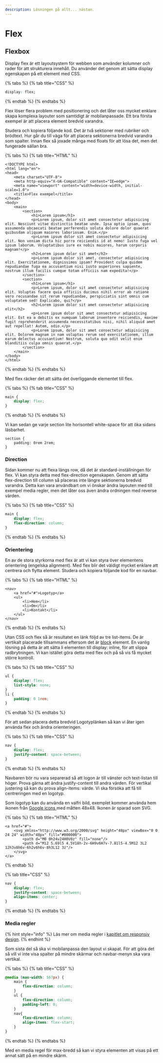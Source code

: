 ```yaml
---
description: Lösningen på allt... nästan.
---
```


# Flex

## Flexbox

Display flex är ett layoutsystem för webben som använder kolumner och rader för att strukturera innehåll. Du använder det genom att sätta display egenskapen på ett element med CSS.

{% tabs %}
{% tab title="CSS" %}
```css
display: flex;
```
{% endtab %}
{% endtabs %}

Flex löser flera problem med positionering och det låter oss mycket enklare skapa komplexa layouter som samtidigt är mobilanpassade. Ett bra första exempel är att placera element bredvid varandra.

Studera och kopiera följande kod. Det är två sektioner med rubriker och brödtext. Hur går du till väga för att placera sektionerna bredvid varandra som spalter. Innan flex så joxade många med floats för att lösa det, men det fungerade sällan bra.

{% tabs %}
{% tab title="HTML" %}
```markup
<!DOCTYPE html>
<html lang="en">
<head>
    <meta charset="UTF-8">
    <meta http-equiv="X-UA-Compatible" content="IE=edge">
    <meta name="viewport" content="width=device-width, initial-scale=1.0">
    <title>Flex exempel</title>
</head>
<body>
    <main>
        <section>
            <h1>Lorem ipsum</h1>
            <p>Lorem ipsum, dolor sit amet consectetur adipisicing elit. Nesciunt vitae distinctio beatae unde. Ipsa optio ipsam, quos assumenda obcaecati beatae perferendis soluta dolore dolor quaerat quibusdam aliquam maiores laboriosam. Enim.</p>
            <p>Lorem ipsum dolor sit amet consectetur adipisicing elit. Non veniam dicta hic porro reiciendis id at nemo! Iusto fuga vel ipsum laborum. Voluptatibus iure ex nobis maiores, harum corporis magnam!</p>
            <h2>Lorem ipsum dolor sit amet</h2>
            <p>Lorem ipsum dolor sit amet, consectetur adipisicing elit. Exercitationem, dignissimos ipsam? Provident culpa quidem repudiandae fuga ea accusantium nisi iusto asperiores sapiente, nostrum illum facilis cumque totam officiis nam expedita!</p>
        </section>
        <section>
            <h1>Lorem ipsum</h1>
            <p>Lorem ipsum, dolor sit amet consectetur adipisicing elit. Voluptas facere quia officiis ducimus nihil error ab ratione vero recusandae sit rerum repudiandae, perspiciatis sint omnis cum voluptatem sed! Explicabo, qui?</p>
            <h2>Lorem ipsum dolor sit amet consectetur adipisicing elit</h2>
            <p>Lorem ipsum dolor sit amet consectetur adipisicing elit. Est ea a debitis ex numquam laborum inventore reiciendis, maxime fugit reprehenderit assumenda necessitatibus nisi, nihil aliquid amet aut repellat! Autem, odio.</p>
            <p>Lorem ipsum, dolor sit amet consectetur adipisicing elit. Dolorem magnam in nam voluptas rerum sed exercitationem, illum earum delectus accusantium! Nostrum, soluta quo odit velit enim blanditiis culpa omnis quaerat.</p>
        </section>
    </main>
</body>
</html>
```
{% endtab %}
{% endtabs %}

Med flex räcker det att sätta det överliggande elementet till flex.

{% tabs %}
{% tab title="CSS" %}
```css
main {
    display: flex;
}
```
{% endtab %}
{% endtabs %}

Vi kan sedan ge varje section lite horisontell white-space för att öka sidans läsbarhet.

```text
section {
    padding: 0rem 2rem;
}
```

### Direction

Sidan kommer nu att flexa längs row, då det är standard-inställningen för flex. Vi kan styra detta med flex-direction egenskapen. Genom att sätta flex-direction till column så placeras inte längre sektionerna bredvid varandra. Detta kan vara användbart om vi önskar ändra layouten med till exempel media regler, men det låter oss även ändra ordningen med reverse värden.

{% tabs %}
{% tab title="CSS" %}
```css
main {
    display: flex;
    flex-direction: column;
}
```
{% endtab %}
{% endtabs %}

### Orientering

En av de stora styrkorna med flex är att vi kan styra över elementens orientering \(engelska alignment\). Med flex blir det väldigt mycket enklare att centrera och flytta element. Studera och kopiera följande kod för en navbar.

{% tabs %}
{% tab title="HTML" %}
```markup
<nav>
    <a href="#">Logotyp</a>
    <ul>
        <li>Hem</li>
        <li>Om</li>
        <li>Kontakt</li>
    </ul>
</nav>
```
{% endtab %}
{% endtabs %}

Utan CSS och flex så är resultatet en länk följd av tre list-items. De är vertikalt placerade tillsammans eftersom det är [block](../html/html-spraket.md#block-och-inline-element) element. En vanlig lösning på detta är att sätta li elementen till display: inline, för att slippa radbrytningen. Vi kan istället göra detta med flex och på så vis få mycket större kontroll.

{% tabs %}
{% tab title="CSS" %}
```css
ul {
    display: flex;
    list-style: none;
}
li {
    padding: 0 1rem;
}
```
{% endtab %}
{% endtabs %}

För att sedan placera detta bredvid Logotyplänken så kan vi åter igen använda flex och ändra orienteringen.

{% tabs %}
{% tab title="CSS" %}
```css
nav {
    display: flex;
    justify-content: space-between;
}
```
{% endtab %}
{% endtabs %}

Navbaren bör nu vara separerad så att logon är till vänster och text-listan till höger. Prova gärna att ändra justify-content till andra värden. För vertikal justering så kan du prova align-items: värde. Vi ska försöka att få till centreringen med en logotyp.

Som logotyp kan du använda en valfri bild, exemplet kommer använda hem ikonen från [Google icons ](https://fonts.google.com/icons)med måtten 48x48. Ikonen är sparad som SVG.

{% tabs %}
{% tab title="HTML" %}
```markup
<a href="#">
    <svg xmlns="http://www.w3.org/2000/svg" height="48px" viewBox="0 0 24 24" width="48px" fill="#000000">
        <path d="M0 0h24v24H0V0z" fill="none"/>
        <path d="M12 5.69l5 4.5V18h-2v-6H9v6H7v-7.81l5-4.5M12 3L2 12h3v8h6v-6h2v6h6v-8h3L12 3z"/>
    </svg>
</a>
```
{% endtab %}

{% tab title="CSS" %}
```css
nav {
    display: flex;
    justify-content: space-between;
    align-items: center;
}
```
{% endtab %}
{% endtabs %}

### Media regler

{% hint style="info" %}
Läs mer om media regler i [kapitlet om responsiv design](../design/responsiv-design.md).
{% endhint %}

Som sista del så ska vi mobilanpassa den layout vi skapat. För att göra det så vill vi inte visa spalter på mindre skärmar och navbar-menyn ska vara vertikal.

{% tabs %}
{% tab title="CSS" %}
```css
@media (max-width: 567px) {
    main {
        flex-direction: column;
    }
    ul {
        flex-direction: column;
        padding-left: 0;
    }
    nav{
        flex-direction: column;
        align-items: flex-start;
    }
}
```
{% endtab %}
{% endtabs %}

Med en media regel för max-bredd så kan vi styra elementen att visas på ett annat sätt på en mindre skärm.

